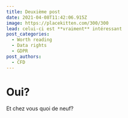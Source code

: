 ```yaml
---
title: Deuxième post
date: 2021-04-08T11:42:06.915Z
image: https://placekitten.com/300/300
lead: celui-ci est **vraiment** intéressant
post_categories:
  - Worth reading
  - Data rights
  - GDPR
post_authors:
  - CFD
---
```

# Oui?

Et chez vous quoi de neuf?

